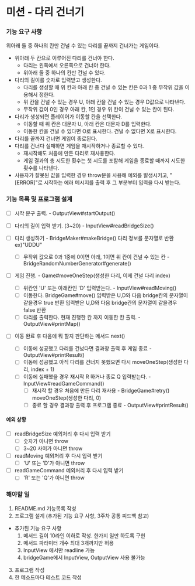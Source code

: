 # 미션 - 다리 건너기

### 기능 요구 사항

위아래 둘 중 하나의 칸만 건널 수 있는 다리를 끝까지 건너가는 게임이다.

- 위아래 두 칸으로 이루어진 다리를 건너야 한다.
  - 다리는 왼쪽에서 오른쪽으로 건너야 한다.
  - 위아래 둘 중 하나의 칸만 건널 수 있다.
- 다리의 길이를 숫자로 입력받고 생성한다.
  - 다리를 생성할 때 위 칸과 아래 칸 중 건널 수 있는 칸은 0과 1 중 무작위 값을 이용해서 정한다.
  - 위 칸을 건널 수 있는 경우 U, 아래 칸을 건널 수 있는 경우 D값으로 나타낸다.
  - 무작위 값이 0인 경우 아래 칸, 1인 경우 위 칸이 건널 수 있는 칸이 된다.
- 다리가 생성되면 플레이어가 이동할 칸을 선택한다.
  - 이동할 때 위 칸은 대문자 U, 아래 칸은 대문자 D를 입력한다.
  - 이동한 칸을 건널 수 있다면 O로 표시한다. 건널 수 없다면 X로 표시한다.
- 다리를 끝까지 건너면 게임이 종료된다.
- 다리를 건너다 실패하면 게임을 재시작하거나 종료할 수 있다.
  - 재시작해도 처음에 만든 다리로 재사용한다.
  - 게임 결과의 총 시도한 횟수는 첫 시도를 포함해 게임을 종료할 때까지 시도한 횟수를 나타낸다.
- 사용자가 잘못된 값을 입력한 경우 throw문을 사용해 예외를 발생시키고, "[ERROR]"로 시작하는 에러 메시지를 출력 후 그 부분부터 입력을 다시 받는다.

### 기능 목록 및 프로그램 설계

- [ ] 시작 문구 출력. - OutputView#startOutput()

- [ ] 다리의 길이 입력 받기. (3~20) - InputView#readBridgeSize()

- [ ] 다리 생성하기 - BridgeMaker#makeBridge()
      다리 정보를 문자열로 반환 ex)"UDDU"

  - [ ] 무작위 값으로 0과 1중에 0이면 아래, 1이면 위 칸이 건널 수 있는 칸 - BridgeRandomNumberGenerator#generate()

- [ ] 게임 진행. - Game#moveOneStep(생성한 다리, 이제 건널 다리 index)

  - [ ] 위칸인 'U' 또는 아래칸인 'D' 입력받는다. - InputView#readMoving()
  - [ ] 이동한다. BridgeGame#move()
        입력받은 U,D와 다음 bridge칸의 문자열이 같을경우 true 반환
        입력받은 U,D와 다음 bridge칸의 문자열이 같을경우 false 반환
  - [ ] 다리를 출력한다. 현재 진행한 칸 까지 이동한 칸 출력. - OutputView#printMap()

- [ ] 이동 완료 후 다음에 뭐 할지 판단하는 메서드 next()

  - [ ] 이동에 성공했고 다리를 건넜다면 결과창 출력 후 게임 종료 - OutputView#printResult()
  - [ ] 이동에 성공했고 아직 다리를 건너지 못했으면 다시 moveOneStep(생성한 다리, index + 1)
  - [ ] 이동에 실패했을 경우 재시작 R 하거나 종료 Q 입력받는다. - InputView#readGameCommand()
    - [ ] 재시작 할 경우 처음에 만든 다리 재사용 - BridgeGame#retry()
          moveOneStep(생성한 다리, 0)
    - [ ] 종료 할 경우 결과창 출력 후 프로그램 종료 - OutputView#printResult()

#### 예외 상황

- [ ] readBridgeSize 예외처리 후 다시 입력 받기
  - [ ] 숫자가 아니면 throw
  - [ ] 3~20 사이가 아니면 throw
- [ ] readMoving 예외처리 후 다시 입력 받기
  - [ ] 'U' 또는 'D'가 아니면 throw
- [ ] readGameCommand 예외처리 후 다시 입력 받기
  - [ ] 'R' 또는 'Q'가 아니면 throw

### 해야할 일

1. README.md 기능목록 작성
2. 프로그램 설계 (추가된 기능 요구 사항, 3주차 공통 피드백 참고)

- 추가된 기능 요구 사항
  1. 메서드 길이 10라인 이하로 작성. 한가지 일만 하도록 구현
  2. 메서드 파라미터 개수 최대 3개까지만 허용
  3. InputView 에서만 readline 가능
  4. bridgeGame에서 InputView, OutputView 사용 불가능

3. 프로그램 작성
4. 한 메소드마다 테스트 코드 작성
